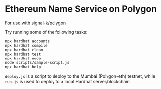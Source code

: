 # Ethereum Name Service on Polygon

[For use with signal-k/polygon](https://github.com/signal-k/polygon)


Try running some of the following tasks:

```shell
npx hardhat accounts
npx hardhat compile
npx hardhat clean
npx hardhat test
npx hardhat node
node scripts/sample-script.js
npx hardhat help
```

`deploy.js` is a script to deploy to the Mumbai (Polygon-eth) testnet, while `run.js` is used to deploy to a local Hardhat server/blockchain